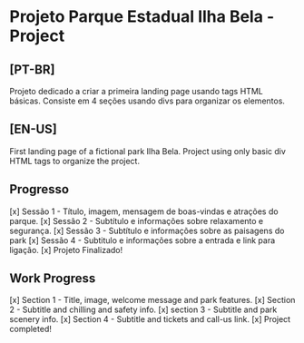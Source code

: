 # Projeto Parque Estadual Ilha Bela - Project #

## [PT-BR] ##
Projeto dedicado a criar a primeira landing page usando tags HTML básicas. Consiste em 4 seções usando divs para organizar os elementos.

## [EN-US] ##
First landing page of a fictional park Ilha Bela. Project using only basic div HTML tags to organize the project.

## Progresso ##

[x] Sessão 1 - Título, imagem, mensagem de boas-vindas e atrações do parque.
[x] Sessão 2 - Subtítulo e informações sobre relaxamento e segurança.
[x] Sessão 3 - Subtítulo e informações sobre as paisagens do park
[x] Sessão 4 - Subtitulo e informações sobre a entrada e link para ligação. 
[x] Projeto Finalizado!

## Work Progress ##
[x] Section 1 - Title, image, welcome message and park features.
[x] Section 2 - Subtitle and chilling and safety info.
[x] section 3 - Subtitle and park scenery info. 
[x] Section 4 - Subtitle and tickets and call-us link.
[x] Project completed!
